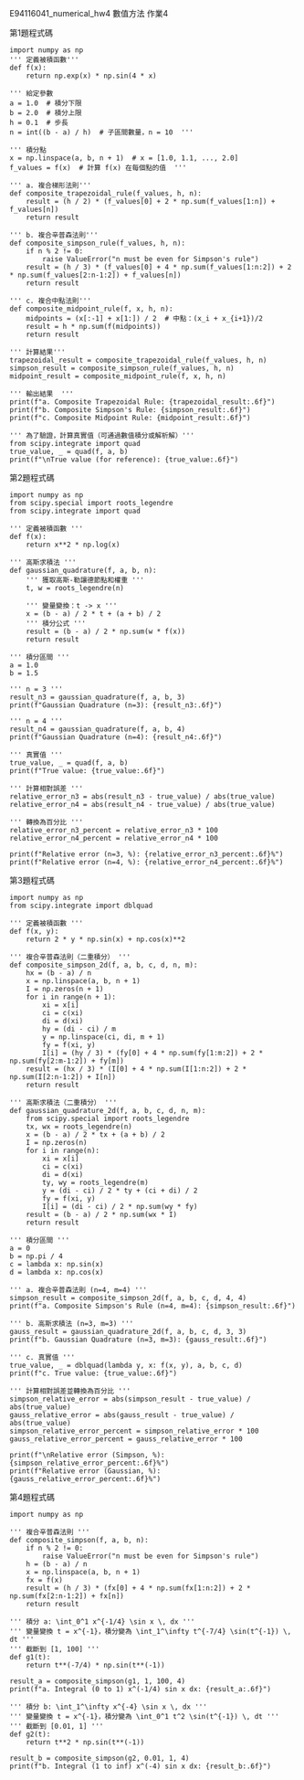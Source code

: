 E94116041_numerical_hw4
數值方法 作業4  

第1題程式碼  
  
    import numpy as np 
    ''' 定義被積函數'''    
    def f(x): 
        return np.exp(x) * np.sin(4 * x) 
    
    ''' 給定參數 
    a = 1.0  # 積分下限    
    b = 2.0  # 積分上限    
    h = 0.1  # 步長    
    n = int((b - a) / h)  # 子區間數量，n = 10  '''     
    
    ''' 積分點
    x = np.linspace(a, b, n + 1)  # x = [1.0, 1.1, ..., 2.0]    
    f_values = f(x)  # 計算 f(x) 在每個點的值  '''      
    
    ''' a. 複合梯形法則'''   
    def composite_trapezoidal_rule(f_values, h, n):    
        result = (h / 2) * (f_values[0] + 2 * np.sum(f_values[1:n]) + f_values[n])    
        return result    
    
    ''' b. 複合辛普森法則'''  
    def composite_simpson_rule(f_values, h, n):    
        if n % 2 != 0:    
            raise ValueError("n must be even for Simpson's rule")    
        result = (h / 3) * (f_values[0] + 4 * np.sum(f_values[1:n:2]) + 2 * np.sum(f_values[2:n-1:2]) + f_values[n])    
        return result    
    
    ''' c. 複合中點法則'''  
    def composite_midpoint_rule(f, x, h, n):    
        midpoints = (x[:-1] + x[1:]) / 2  # 中點：(x_i + x_{i+1})/2    
        result = h * np.sum(f(midpoints))    
        return result    
    
    ''' 計算結果'''  
    trapezoidal_result = composite_trapezoidal_rule(f_values, h, n)    
    simpson_result = composite_simpson_rule(f_values, h, n)    
    midpoint_result = composite_midpoint_rule(f, x, h, n)    
    
    ''' 輸出結果  '''  
    print(f"a. Composite Trapezoidal Rule: {trapezoidal_result:.6f}")    
    print(f"b. Composite Simpson's Rule: {simpson_result:.6f}")    
    print(f"c. Composite Midpoint Rule: {midpoint_result:.6f}")    
    
    ''' 為了驗證，計算真實值（可通過數值積分或解析解）'''  
    from scipy.integrate import quad        
    true_value, _ = quad(f, a, b)    
    print(f"\nTrue value (for reference): {true_value:.6f}")      
    
第2題程式碼  
  
    import numpy as np  
    from scipy.special import roots_legendre  
    from scipy.integrate import quad  
    
    ''' 定義被積函數 '''  
    def f(x):  
        return x**2 * np.log(x)  
    
    ''' 高斯求積法 '''  
    def gaussian_quadrature(f, a, b, n):  
        ''' 獲取高斯-勒讓德節點和權重 '''  
        t, w = roots_legendre(n)  
        
        ''' 變量變換：t -> x '''  
        x = (b - a) / 2 * t + (a + b) / 2  
        ''' 積分公式 '''  
        result = (b - a) / 2 * np.sum(w * f(x))  
        return result  
    
    ''' 積分區間 '''  
    a = 1.0  
    b = 1.5  
    
    ''' n = 3 '''  
    result_n3 = gaussian_quadrature(f, a, b, 3)  
    print(f"Gaussian Quadrature (n=3): {result_n3:.6f}")  
    
    ''' n = 4 '''  
    result_n4 = gaussian_quadrature(f, a, b, 4)  
    print(f"Gaussian Quadrature (n=4): {result_n4:.6f}")  
    
    ''' 真實值 '''  
    true_value, _ = quad(f, a, b)  
    print(f"True value: {true_value:.6f}")  
    
    ''' 計算相對誤差 '''  
    relative_error_n3 = abs(result_n3 - true_value) / abs(true_value)  
    relative_error_n4 = abs(result_n4 - true_value) / abs(true_value)  
    
    ''' 轉換為百分比 '''  
    relative_error_n3_percent = relative_error_n3 * 100  
    relative_error_n4_percent = relative_error_n4 * 100  
    
    print(f"Relative error (n=3, %): {relative_error_n3_percent:.6f}%")  
    print(f"Relative error (n=4, %): {relative_error_n4_percent:.6f}%")    
  
第3題程式碼  
  
    import numpy as np  
    from scipy.integrate import dblquad  
    
    ''' 定義被積函數 '''  
    def f(x, y):  
        return 2 * y * np.sin(x) + np.cos(x)**2  
    
    ''' 複合辛普森法則（二重積分） '''  
    def composite_simpson_2d(f, a, b, c, d, n, m):  
        hx = (b - a) / n  
        x = np.linspace(a, b, n + 1)  
        I = np.zeros(n + 1)  
        for i in range(n + 1):  
            xi = x[i]  
            ci = c(xi)  
            di = d(xi)  
            hy = (di - ci) / m  
            y = np.linspace(ci, di, m + 1)  
            fy = f(xi, y)  
            I[i] = (hy / 3) * (fy[0] + 4 * np.sum(fy[1:m:2]) + 2 * np.sum(fy[2:m-1:2]) + fy[m])  
        result = (hx / 3) * (I[0] + 4 * np.sum(I[1:n:2]) + 2 * np.sum(I[2:n-1:2]) + I[n])  
        return result  
    
    ''' 高斯求積法（二重積分） '''  
    def gaussian_quadrature_2d(f, a, b, c, d, n, m):  
        from scipy.special import roots_legendre  
        tx, wx = roots_legendre(n)  
        x = (b - a) / 2 * tx + (a + b) / 2  
        I = np.zeros(n)  
        for i in range(n):  
            xi = x[i]  
            ci = c(xi)  
            di = d(xi)  
            ty, wy = roots_legendre(m)  
            y = (di - ci) / 2 * ty + (ci + di) / 2  
            fy = f(xi, y)  
            I[i] = (di - ci) / 2 * np.sum(wy * fy)  
        result = (b - a) / 2 * np.sum(wx * I)  
        return result  
    
    ''' 積分區間 '''  
    a = 0  
    b = np.pi / 4  
    c = lambda x: np.sin(x)  
    d = lambda x: np.cos(x)  
    
    ''' a. 複合辛普森法則 (n=4, m=4) '''  
    simpson_result = composite_simpson_2d(f, a, b, c, d, 4, 4)  
    print(f"a. Composite Simpson's Rule (n=4, m=4): {simpson_result:.6f}")  
    
    ''' b. 高斯求積法 (n=3, m=3) '''  
    gauss_result = gaussian_quadrature_2d(f, a, b, c, d, 3, 3)  
    print(f"b. Gaussian Quadrature (n=3, m=3): {gauss_result:.6f}")  
    
    ''' c. 真實值 '''  
    true_value, _ = dblquad(lambda y, x: f(x, y), a, b, c, d)  
    print(f"c. True value: {true_value:.6f}")  
    
    ''' 計算相對誤差並轉換為百分比 '''  
    simpson_relative_error = abs(simpson_result - true_value) / abs(true_value)  
    gauss_relative_error = abs(gauss_result - true_value) / abs(true_value)  
    simpson_relative_error_percent = simpson_relative_error * 100  
    gauss_relative_error_percent = gauss_relative_error * 100  
    
    print(f"\nRelative error (Simpson, %): {simpson_relative_error_percent:.6f}%")  
    print(f"Relative error (Gaussian, %): {gauss_relative_error_percent:.6f}%")    
  
第4題程式碼    
  
    import numpy as np  
    
    ''' 複合辛普森法則 '''  
    def composite_simpson(f, a, b, n):  
        if n % 2 != 0:  
            raise ValueError("n must be even for Simpson's rule")  
        h = (b - a) / n  
        x = np.linspace(a, b, n + 1)  
        fx = f(x)  
        result = (h / 3) * (fx[0] + 4 * np.sum(fx[1:n:2]) + 2 * np.sum(fx[2:n-1:2]) + fx[n])  
        return result  
    
    ''' 積分 a: \int_0^1 x^{-1/4} \sin x \, dx '''  
    ''' 變量變換 t = x^{-1}，積分變為 \int_1^\infty t^{-7/4} \sin(t^{-1}) \, dt '''  
    ''' 截斷到 [1, 100] '''  
    def g1(t):  
        return t**(-7/4) * np.sin(t**(-1))  
    
    result_a = composite_simpson(g1, 1, 100, 4)  
    print(f"a. Integral (0 to 1) x^(-1/4) sin x dx: {result_a:.6f}")  
    
    ''' 積分 b: \int_1^\infty x^{-4} \sin x \, dx '''  
    ''' 變量變換 t = x^{-1}，積分變為 \int_0^1 t^2 \sin(t^{-1}) \, dt '''  
    ''' 截斷到 [0.01, 1] '''  
    def g2(t):  
        return t**2 * np.sin(t**(-1))  
    
    result_b = composite_simpson(g2, 0.01, 1, 4)  
    print(f"b. Integral (1 to inf) x^(-4) sin x dx: {result_b:.6f}")  

